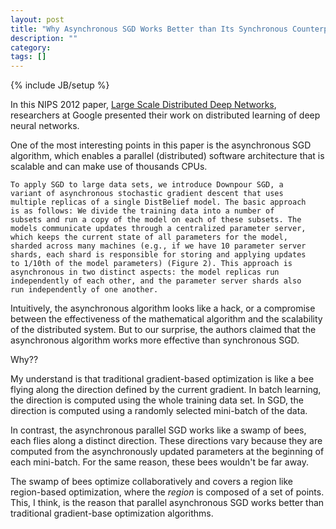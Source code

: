 ```yaml
---
layout: post
title: "Why Asynchronous SGD Works Better than Its Synchronous Counterpart?"
description: ""
category:
tags: []
---
```

{% include JB/setup %}

In this NIPS 2012 paper,
[Large Scale Distributed Deep Networks](http://books.nips.cc/papers/files/nips25/NIPS2012_0598.pdf),
researchers at Google presented their work on distributed learning of
deep neural networks.

One of the most interesting points in this paper is the asynchronous
SGD algorithm, which enables a parallel (distributed) software
architecture that is scalable and can make use of thousands CPUs.

    To apply SGD to large data sets, we introduce Downpour SGD, a
    variant of asynchronous stochastic gradient descent that uses
    multiple replicas of a single DistBelief model. The basic approach
    is as follows: We divide the training data into a number of
    subsets and run a copy of the model on each of these subsets. The
    models communicate updates through a centralized parameter server,
    which keeps the current state of all parameters for the model,
    sharded across many machines (e.g., if we have 10 parameter server
    shards, each shard is responsible for storing and applying updates
    to 1/10th of the model parameters) (Figure 2). This approach is
    asynchronous in two distinct aspects: the model replicas run
    independently of each other, and the parameter server shards also
    run independently of one another.

Intuitively, the asynchronous algorithm looks like a hack, or a
compromise between the effectiveness of the mathematical algorithm and
the scalability of the distributed system.  But to our surprise, the
authors claimed that the asynchronous algorithm works more effective
than synchronous SGD.

Why??

My understand is that traditional gradient-based optimization is like
a bee flying along the direction defined by the current gradient.  In
batch learning, the direction is computed using the whole training
data set.  In SGD, the direction is computed using a randomly selected
mini-batch of the data.

In contrast, the asynchronous parallel SGD works like a swamp of bees,
each flies along a distinct direction.  These directions vary because
they are computed from the asynchronously updated parameters at the
beginning of each mini-batch.  For the same reason, these bees
wouldn't be far away.

The swamp of bees optimize collaboratively and covers a region like
region-based optimization, where the *region* is composed of a set of
points.  This, I think, is the reason that parallel asynchronous SGD
works better than traditional gradient-base optimization algorithms.
